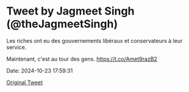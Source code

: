# Tweet by Jagmeet Singh (@theJagmeetSingh)

Les riches ont eu des gouvernements libéraux et conservateurs à leur service.

Maintenant, c'est au tour des gens. https://t.co/Amet9razB2

Date: 2024-10-23 17:59:31

[Original Tweet](https://x.com/theJagmeetSingh/status/1849148662582001875)
